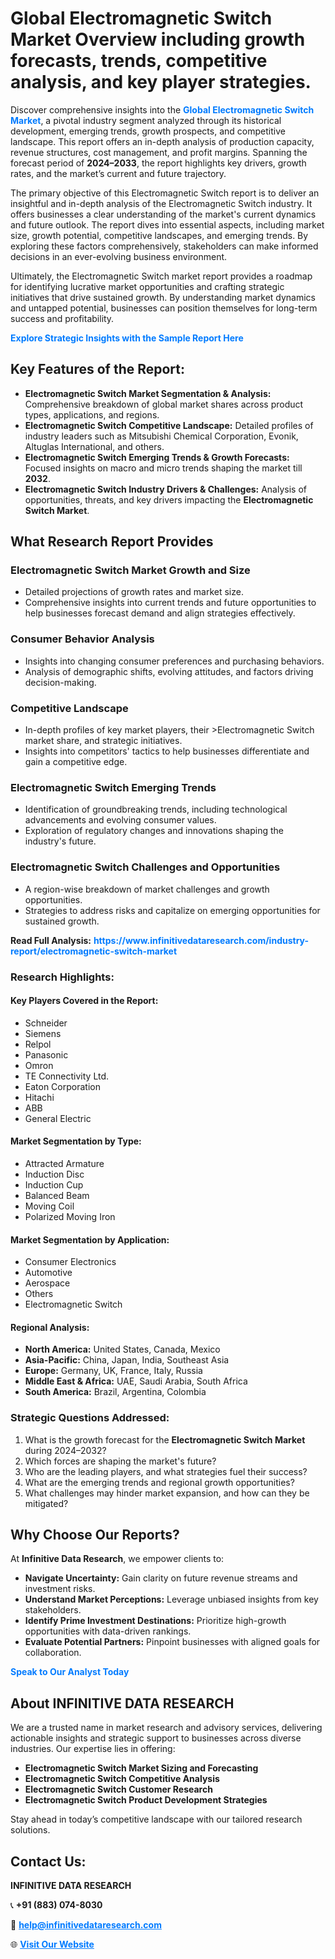 <h1>Global Electromagnetic Switch Market Overview including growth forecasts, trends, competitive analysis, and key player strategies.</h1>
<p>
Discover comprehensive insights into the 
<a href="https://www.infinitivedataresearch.com/industry-report/electromagnetic-switch-market" rel="dofollow" style="color: #007BFF; text-decoration: none;"><strong>Global Electromagnetic Switch Market</strong></a>, a pivotal industry segment analyzed through its historical development, emerging trends, growth prospects, and competitive landscape. This report offers an in-depth analysis of production capacity, revenue structures, cost management, and profit margins. Spanning the forecast period of <strong>2024–2033</strong>, the report highlights key drivers, growth rates, and the market’s current and future trajectory.
</p>
<p>
The primary objective of this Electromagnetic Switch report is to deliver an insightful and in-depth analysis of the Electromagnetic Switch industry. It offers businesses a clear understanding of the market's current dynamics and future outlook. The report dives into essential aspects, including market size, growth potential, competitive landscapes, and emerging trends. By exploring these factors comprehensively, stakeholders can make informed decisions in an ever-evolving business environment.
</p>
<p>
Ultimately, the Electromagnetic Switch market report provides a roadmap for identifying lucrative market opportunities and crafting strategic initiatives that drive sustained growth. By understanding market dynamics and untapped potential, businesses can position themselves for long-term success and profitability.
</p>
<p>
<a href="https://www.infinitivedataresearch.com/request-sample/reportId=111177" style="color: #007BFF; text-decoration: none;"><strong>Explore Strategic Insights with the Sample Report Here</strong></a>
</p>

<h2>Key Features of the Report:</h2>
<ul>
<li><strong>Electromagnetic Switch Market Segmentation & Analysis:</strong> Comprehensive breakdown of global market shares across product types, applications, and regions.</li>
<li><strong>Electromagnetic Switch Competitive Landscape:</strong> Detailed profiles of industry leaders such as Mitsubishi Chemical Corporation, Evonik, Altuglas International, and others.</li>
<li><strong>Electromagnetic Switch Emerging Trends & Growth Forecasts:</strong> Focused insights on macro and micro trends shaping the market till <strong>2032</strong>.</li>
<li><strong>Electromagnetic Switch Industry Drivers & Challenges:</strong> Analysis of opportunities, threats, and key drivers impacting the <strong>Electromagnetic Switch Market</strong>.</li>
</ul>

<h2>What Research Report Provides</h2>
<h3>Electromagnetic Switch Market Growth and Size</h3>
<ul>
<li>Detailed projections of growth rates and market size.</li>
<li>Comprehensive insights into current trends and future opportunities to help businesses forecast demand and align strategies effectively.</li>
</ul>

<h3>Consumer Behavior Analysis</h3>
<ul>
<li>Insights into changing consumer preferences and purchasing behaviors.</li>
<li>Analysis of demographic shifts, evolving attitudes, and factors driving decision-making.</li>
</ul>

<h3>Competitive Landscape</h3>
<ul>
<li>In-depth profiles of key market players, their >Electromagnetic Switch market share, and strategic initiatives.</li>
<li>Insights into competitors' tactics to help businesses differentiate and gain a competitive edge.</li>
</ul>

<h3>Electromagnetic Switch Emerging Trends</h3>
<ul>
<li>Identification of groundbreaking trends, including technological advancements and evolving consumer values.</li>
<li>Exploration of regulatory changes and innovations shaping the industry's future.</li>
</ul>

<h3>Electromagnetic Switch Challenges and Opportunities</h3>
<ul>
<li>A region-wise breakdown of market challenges and growth opportunities.</li>
<li>Strategies to address risks and capitalize on emerging opportunities for sustained growth.</li>
</ul>
<p><strong>Read Full Analysis:</strong> <a href="https://www.infinitivedataresearch.com/industry-report/electromagnetic-switch-market" rel="dofollow" style="color: #007BFF; text-decoration: none;"><strong>https://www.infinitivedataresearch.com/industry-report/electromagnetic-switch-market</strong></a></p>
<h3>Research Highlights:</h3>
<h4>Key Players Covered in the Report:</h4>
<ul><li>Schneider</li><li>Siemens</li><li>Relpol</li><li>Panasonic</li><li>Omron</li><li>TE Connectivity Ltd.</li><li>Eaton Corporation</li><li>Hitachi</li><li>ABB</li><li>General Electric</li></ul>
<h4>Market Segmentation by Type:</h4>
<ul><li>Attracted Armature</li><li>Induction Disc</li><li>Induction Cup</li><li>Balanced Beam</li><li>Moving Coil</li><li>Polarized Moving Iron</li></ul>
<h4>Market Segmentation by Application:</h4>
<ul><li>Consumer Electronics</li><li>Automotive</li><li>Aerospace</li><li>Others</li><li>Electromagnetic Switch</li></ul>

<h4>Regional Analysis:</h4>
<ul>
<li><strong>North America:</strong> United States, Canada, Mexico</li>
<li><strong>Asia-Pacific:</strong> China, Japan, India, Southeast Asia</li>
<li><strong>Europe:</strong> Germany, UK, France, Italy, Russia</li>
<li><strong>Middle East & Africa:</strong> UAE, Saudi Arabia, South Africa</li>
<li><strong>South America:</strong> Brazil, Argentina, Colombia</li>
</ul>

<h3>Strategic Questions Addressed:</h3>
<ol>
<li>What is the growth forecast for the <strong>Electromagnetic Switch Market</strong> during 2024–2032?</li>
<li>Which forces are shaping the market's future?</li>
<li>Who are the leading players, and what strategies fuel their success?</li>
<li>What are the emerging trends and regional growth opportunities?</li>
<li>What challenges may hinder market expansion, and how can they be mitigated?</li>
</ol>

<h2>Why Choose Our Reports?</h2>
<p>At <strong>Infinitive Data Research</strong>, we empower clients to:</p>
<ul>
<li><strong>Navigate Uncertainty:</strong> Gain clarity on future revenue streams and investment risks.</li>
<li><strong>Understand Market Perceptions:</strong> Leverage unbiased insights from key stakeholders.</li>
<li><strong>Identify Prime Investment Destinations:</strong> Prioritize high-growth opportunities with data-driven rankings.</li>
<li><strong>Evaluate Potential Partners:</strong> Pinpoint businesses with aligned goals for collaboration.</li>
</ul>
<p><a href="https://www.infinitivedataresearch.com/industry-report/electromagnetic-switch-market" rel="dofollow" style="color: #007BFF; text-decoration: none;"><strong>Speak to Our Analyst Today</strong></a></p>

<h2>About INFINITIVE DATA RESEARCH</h2>
<p>We are a trusted name in market research and advisory services, delivering actionable insights and strategic support to businesses across diverse industries. Our expertise lies in offering:</p>
<ul>
<li><strong>Electromagnetic Switch Market Sizing and Forecasting</strong></li>
<li><strong>Electromagnetic Switch Competitive Analysis</strong></li>
<li><strong>Electromagnetic Switch Customer Research</strong></li>
<li><strong>Electromagnetic Switch Product Development Strategies</strong></li>
</ul>
<p>Stay ahead in today’s competitive landscape with our tailored research solutions.</p>

<h2>Contact Us:</h2>
<p><strong>INFINITIVE DATA RESEARCH</strong></p>
<p>📞 <strong>+91 (883) 074-8030</strong></p>
<p>📧 <strong><a href="mailto:help@infinitivedataresearch.com" style="color: #007BFF;">help@infinitivedataresearch.com</a></strong></p>
<p>🌐 <strong><a href="https://www.infinitivedataresearch.com" rel="dofollow" style="color: #007BFF;">Visit Our Website</a></strong></p>
